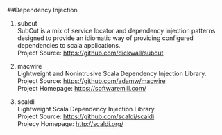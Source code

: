 ##Dependency Injection   

1. subcut    
SubCut is a mix of service locator and dependency injection patterns designed to provide an idiomatic way of providing configured dependencies to scala applications.      
Project Source: https://github.com/dickwall/subcut    

1. macwire    
Lightweight and Nonintrusive Scala Dependency Injection Library.    
Project Source: https://github.com/adamw/macwire    
Project Homepage: https://softwaremill.com/

1. scaldi    
Lightweight Scala Dependency Injection Library.    
Project Source: https://github.com/scaldi/scaldi    
Projecy Homepage: http://scaldi.org/ 
   